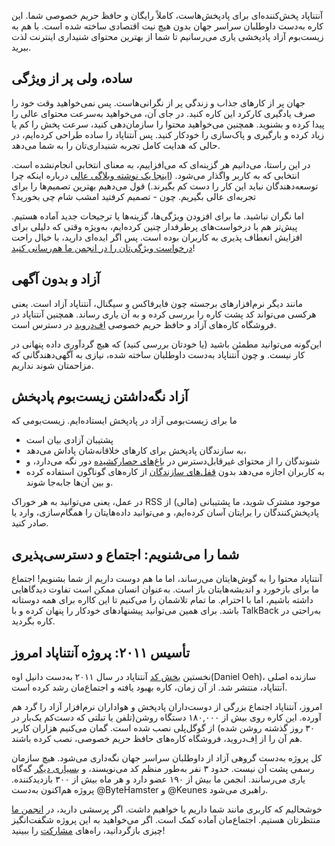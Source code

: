 آنتناپاد پخش‌کننده‌ای برای پادپخش‌هاست، کاملاً رایگان و حافظ حریم خصوصی شما. این کاره به‌دست داوطلبان سراسر جهان بدون هیچ نیت اقتصادی ساخته شده است. با هم به زیست‌بوم آزاد پادپخشی یاری می‌رسانیم تا شما از بهترین محتوای شنیداری اینترنت لذت ببرید.

## ساده، ولی پر از ویژگی

جهان پر از کارهای جذاب و زندگی پر از نگرانی‌هاست. پس نمی‌خواهید وقت خود را صرف یادگیری کارکرد این کاره کنید. در جای آن، می‌خواهید به‌سرعت محتوای عالی را پیدا کرده و بشنوید. همچنین می‌خواهید محتوا را سازمان‌دهی کنید، سرعت پخش را کم یا زیاد کرده و بارگیری و پاک‌سازی را خودکار کنید. پس آنتناپاد را ساده طراحی کرده‌ایم، در حالی که هدایت کامل تجربه شنیداری‌تان را به شما می‌دهد.

در این راستا، می‌دانیم هر گزینه‌ای که می‌افزاییم، به معنای انتخابی انجام‌نشده است. انتخابی که به کاربر واگذار می‌شود. ([اینجا یک نوشته وبلاگی عالی](http://neugierig.org/software/blog/2018/07/options.html) درباره اینکه چرا توسعه‌دهندگان نباید این کار را دست کم بگیرند.) قول می‌دهیم بهترین تصمیم‌ها را برای تجربه‌ای عالی بگیریم. چون - تصمیم کرفتید امشب شام چی بخورید؟

اما نگران نباشید. ما برای افزودن ویژگی‌ها، گزینه‌ها یا ترجیحات جدید آماده هستیم. پیش‌تر هم با درخواست‌های پرطرفدار چنین کرده‌ایم، به‌ویژه وقتی که دلیلی برای افزایش انعطاف پذیری به کاربران بوده است. پس اگر ایده‌ای دارید، با خیال راحت [درخواست ویژگی‌تان را در انجمن ما هم‌رسانی کنید](https://forum.antennapod.org/c/feature-request)!

## آزاد و بدون آگهی

مانند دیگر نرم‌افزارهای برجسته چون فایرفاکس و سیگنال، آنتناپاد آزاد است. یعنی هرکسی می‌تواند کد پشت کاره را بررسی کرده و به آن یاری رساند. همچنین آنتناپاد در فروشگاه کاره‌های آزاد و حافظ حریم خصوصی [اِف‌دروید](https://www.f-droid.org/packages/de.danoeh.antennapod/) در دسترس است.

این‌گونه می‌توانید مطمئن باشید (یا خودتان بررسی کنید) که هیچ گردآوری داده پنهانی در کار نیست. و چون آنتناپاد به‌دست داوطلبان ساخته شده، نیازی به آگهی‌دهندگانی که مزاحمتان شوند نداریم.

## آزاد نگه‌داشتن زیست‌بوم پادپخش

ما برای زیست‌بومی آزاد در پادپخش ایستاده‌ایم. زیست‌بومی که

* پشتیبان آزادی بیان است
* به سازندگان پادپخش برای کارهای خلاقانه‌شان پاداش می‌دهد،
* شنوندگان را از محتوای غیرقابل‌دسترس در [باغ‌های حصارکشیده](https://en.wikipedia.org/wiki/Closed_platform) دور نگه می‌دارد، و
* به کاربران اجازه می‌دهد بدون [قفل‌های سازندگان](https://en.wikipedia.org/wiki/Vendor_lock-in) از کاره‌های گوناگون استفاده کرده و بین آن‌ها جابه‌جا شوند.

در عمل، یعنی می‌توانید به هر خوراک RSS موجود مشترک شوید، ما پشتیبانی (مالی) از پادپخش‌کنندگان را برایتان آسان کرده‌ایم، و می‌توانید داده‌هایتان را همگام‌سازی، وارد یا صادر کنید.

## شما را می‌شنویم: اجتماع و دسترسی‌پذیری

آنتناپاد محتوا را به گوش‌هایتان می‌رساند، اما ما هم دوست داریم از شما بشنویم! اجتماع ما برای بازخورد و اندیشه‌هایتان باز است. به‌عنوان انسان ممکن است تفاوت دیدگا‌هایی داشته باشیم، اما با احترام. ما تمام تلاشمان را می‌کنیم تا این کااره برای همه دوستانه باشد. برای همین می‌توانید پیشنهادهای خودکار را پنهان کرده و با TalkBack به‌راحتی در کاره بگردید.

## تأسیس ۲۰۱۱: پروژه آنتناپاد امروز

نخستین [بخش کد](https://github.com/AntennaPod/AntennaPod/commit/c9283f09dced6f156e13675ef4c13ebeb20cb9e5) آنتناپاد در سال ۲۰۱۱ به‌دست دانیل اوه(Daniel Oeh)، سازنده اصلی آنتناپاد، منتشر شد. از آن زمان، کاره بهبود یافته و اجتماع‌مان رشد کرده است.

امروز، آنتناپاد اجتماع بزرگی از دوست‌داران پادپخش و هواداران نرم‌افزار آزاد را گرد هم آورده. این کاره روی بیش از ۱۸۰,۰۰۰ دستگاه روشن(تلفن یا تبلتی که دست‌کم یک‌بار در ۳۰ روز گذشته روشن شده) از گوگل‌پلی نصب شده است. گمان می‌کنیم هزاران کاربر هم آن را از اِف‌دروید، فروشگاه کاره‌ها‌ی حافظ حریم خصوصی، نصب کرده باشند.

کل پروژه به‌دست گروهی آزاد از داوطلبان سراسر جهان نگه‌داری می‌شود. هیچ سازمان رسمی پشت آن نیست. حدود ۳ نفر به‌طور منظم کد می‌نویسند، و [بسیاری دیگر](https://github.com/AntennaPod/AntennaPod/graphs/contributors) گه‌گاه یاری می‌رسانند. انجمن ما بیش از ۱۹۰ عضو دارد و هر ماه بیش از ۳۰۰ بازدیدکننده. پروژه هم‌اکنون به‌دست @ByteHamster و @Keunes راهبری می‌شود.

خوشحالیم که کاربری مانند شما داریم یا خواهیم داشت. اگر پرسشی دارید، در [انجمن ما](https://forum.antennapod.org) منتظرتان هستیم. اجتماع‌مان آماده کمک است. اگر می‌خواهید به این پروژه شگفت‌انگیز چیزی بازگردانید، راه‌های [مشارکت](/contribute/) را ببینید!

